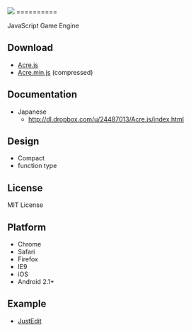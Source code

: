 
<img src="http://dl.dropbox.com/u/24487013/Acre.js/header_logo.png">
==========

JavaScript Game Engine


Download
--------

- [Acre.js](https://raw.github.com/steelydylan/Acre.js/master/Acre.js)
- [Acre.min.js](https://raw.github.com/steelydylan/Acre.js/master/library/Acre.min.js) (compressed)


Documentation
-------------

- Japanese
    - <http://dl.dropbox.com/u/24487013/Acre.js/index.html>


Design
------

- Compact
- function type

## License
MIT License

Platform
--------

- Chrome
- Safari
- Firefox
- IE9 
- iOS
- Android 2.1+



Example
-----
- [JustEdit](http://jsdo.it/steelydylan/5GMe)



